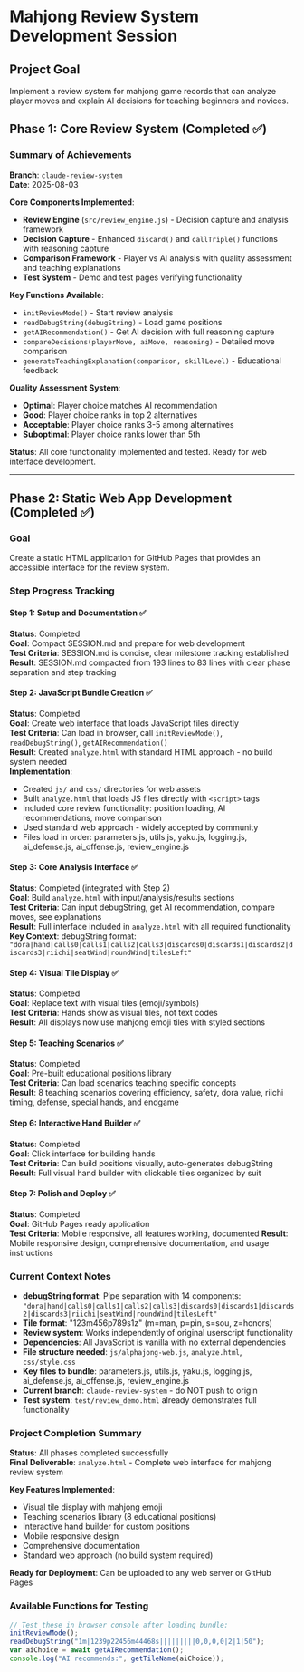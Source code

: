 # Mahjong Review System Development Session

## Project Goal
Implement a review system for mahjong game records that can analyze player moves and explain AI decisions for teaching beginners and novices.

## Phase 1: Core Review System (Completed ✅)

### Summary of Achievements
**Branch**: `claude-review-system`  
**Date**: 2025-08-03

**Core Components Implemented**:
- **Review Engine** (`src/review_engine.js`) - Decision capture and analysis framework
- **Decision Capture** - Enhanced `discard()` and `callTriple()` functions with reasoning capture
- **Comparison Framework** - Player vs AI analysis with quality assessment and teaching explanations
- **Test System** - Demo and test pages verifying functionality

**Key Functions Available**:
- `initReviewMode()` - Start review analysis
- `readDebugString(debugString)` - Load game positions
- `getAIRecommendation()` - Get AI decision with full reasoning capture  
- `compareDecisions(playerMove, aiMove, reasoning)` - Detailed move comparison
- `generateTeachingExplanation(comparison, skillLevel)` - Educational feedback

**Quality Assessment System**:
- **Optimal**: Player choice matches AI recommendation
- **Good**: Player choice ranks in top 2 alternatives  
- **Acceptable**: Player choice ranks 3-5 among alternatives
- **Suboptimal**: Player choice ranks lower than 5th

**Status**: All core functionality implemented and tested. Ready for web interface development.

---

## Phase 2: Static Web App Development (Completed ✅)

### Goal
Create a static HTML application for GitHub Pages that provides an accessible interface for the review system.

### Step Progress Tracking

#### Step 1: Setup and Documentation ✅
**Status**: Completed  
**Goal**: Compact SESSION.md and prepare for web development  
**Test Criteria**: SESSION.md is concise, clear milestone tracking established  
**Result**: SESSION.md compacted from 193 lines to 83 lines with clear phase separation and step tracking

#### Step 2: JavaScript Bundle Creation ✅
**Status**: Completed  
**Goal**: Create web interface that loads JavaScript files directly  
**Test Criteria**: Can load in browser, call `initReviewMode()`, `readDebugString()`, `getAIRecommendation()`  
**Result**: Created `analyze.html` with standard HTML approach - no build system needed  
**Implementation**:
- Created `js/` and `css/` directories for web assets
- Built `analyze.html` that loads JS files directly with `<script>` tags
- Included core review functionality: position loading, AI recommendations, move comparison
- Used standard web approach - widely accepted by community
- Files load in order: parameters.js, utils.js, yaku.js, logging.js, ai_defense.js, ai_offense.js, review_engine.js

#### Step 3: Core Analysis Interface ✅ 
**Status**: Completed (integrated with Step 2)  
**Goal**: Build `analyze.html` with input/analysis/results sections  
**Test Criteria**: Can input debugString, get AI recommendation, compare moves, see explanations  
**Result**: Full interface included in `analyze.html` with all required functionality  
**Key Context**: debugString format: `"dora|hand|calls0|calls1|calls2|calls3|discards0|discards1|discards2|discards3|riichi|seatWind|roundWind|tilesLeft"`

#### Step 4: Visual Tile Display ✅
**Status**: Completed  
**Goal**: Replace text with visual tiles (emoji/symbols)  
**Test Criteria**: Hands show as visual tiles, not text codes  
**Result**: All displays now use mahjong emoji tiles with styled sections

#### Step 5: Teaching Scenarios ✅
**Status**: Completed  
**Goal**: Pre-built educational positions library  
**Test Criteria**: Can load scenarios teaching specific concepts  
**Result**: 8 teaching scenarios covering efficiency, safety, dora value, riichi timing, defense, special hands, and endgame

#### Step 6: Interactive Hand Builder ✅
**Status**: Completed  
**Goal**: Click interface for building hands  
**Test Criteria**: Can build positions visually, auto-generates debugString
**Result**: Full visual hand builder with clickable tiles organized by suit

#### Step 7: Polish and Deploy ✅
**Status**: Completed  
**Goal**: GitHub Pages ready application  
**Test Criteria**: Mobile responsive, all features working, documented
**Result**: Mobile responsive design, comprehensive documentation, and usage instructions

### Current Context Notes
- **debugString format**: Pipe separation with 14 components: `"dora|hand|calls0|calls1|calls2|calls3|discards0|discards1|discards2|discards3|riichi|seatWind|roundWind|tilesLeft"`
- **Tile format**: "123m456p789s1z" (m=man, p=pin, s=sou, z=honors)
- **Review system**: Works independently of original userscript functionality
- **Dependencies**: All JavaScript is vanilla with no external dependencies
- **File structure needed**: `js/alphajong-web.js`, `analyze.html`, `css/style.css`
- **Key files to bundle**: parameters.js, utils.js, yaku.js, logging.js, ai_defense.js, ai_offense.js, review_engine.js
- **Current branch**: `claude-review-system` - do NOT push to origin
- **Test system**: `test/review_demo.html` already demonstrates full functionality

### Project Completion Summary
**Status**: All phases completed successfully  
**Final Deliverable**: `analyze.html` - Complete web interface for mahjong review system

**Key Features Implemented**:
- Visual tile display with mahjong emoji
- Teaching scenarios library (8 educational positions)
- Interactive hand builder for custom positions  
- Mobile responsive design
- Comprehensive documentation
- Standard web approach (no build system required)

**Ready for Deployment**: Can be uploaded to any web server or GitHub Pages

### Available Functions for Testing
```javascript
// Test these in browser console after loading bundle:
initReviewMode();
readDebugString("1m|1239p22456m44468s|||||||||0,0,0,0|2|1|50");
var aiChoice = await getAIRecommendation();
console.log("AI recommends:", getTileName(aiChoice));
```